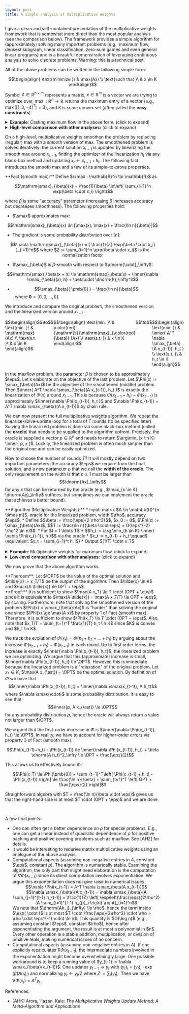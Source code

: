 ```yaml
---
layout: post
title: A simple analysis of multiplicative weights
---
```

I give a clean and self-contained presentation of the multiplicative weights framework that is somewhat more direct than the most popular analysis (see the comparison below). The framework provides a simple algorithm for (approximately) solving many important problems (e.g., maximum flow, densest subgraph, linear classification, zero-sum games and even general linear programs) and is a beautiful demonstration of leveraging continuous analysis to solve discrete problems. Warning: this is a technical post.

All of the above problems can be written in the following simple form:

$$\begin{align}
\text{minimize }\ & \max(Ax) \\
\text{such that }\ & x \in K
\end{align}$$

Symbol $A \in \mathbb{R}^{n \times m}$ represents a matrix, $x \in \mathbb{R}^m$ is a vector we are trying to optimize over, $\max : \mathbb{R}^n \to \mathbb{R}$ returns the maximum entry of a vector (e.g., $\max([1, 3, -4]^T) = 3$), and $K$ is some convex set (often called the **easy constraints**).

<details markdown="1">  <!-- markdown means the internals get parsed -->
<summary><b>Example</b>: Casting maximum flow in the above form. <a>(click to expand)</a></summary>
Suppose we are given an uncapacitated directed graph $G = (V, E)$ and we want to compute the maxflow between some $s, t \in V$. Suppose that the optimal value of this problem is $\OPT$ (i.e., there are $\OPT$ edge-disjoint paths between $s$ and $t$).

We cast the problem in the above form. On a high-level, easy constraints $K$ will correspond to unit flows from $s$ to $t$. We first fix the representation of $K$: a flow $x \in K$ is a vector of dimension $\vert E \vert$, one scalar for each directed edge $e \in E$. Precisely, $x_e$ will represent the amount of flow that is pushed through $e$. This determines the representation. Now, define $K$ to be the convex hull of all simple paths from $s$ to $t$. On a side-note, this is equivalent to saying the flow $x \in K$ is conserving in $V \setminus \\{s, t\\}$, pushes 1 unit from $s$, and contains no circulations; equivalency is due to the integrality of the flow polytope. While it might be strange to call this polytope with exponential number of vertices "easy constraints", we only interact with $K$ by optimizing a linear function over $K$. However, optimizing a linear function $f(x) = \inner{c, x} = \sum_{e \in E} c_e \cdot x_e$ over $x \in K$ is exactly the problem of finding a shortest path between $s$ and $t$ with edge costs being $c \in \mathbb{R}^{\vert E \vert}$.

We want the objective $\max(Ax)$ of our form to correspond to the maximum amount of flow going through any edge in the graph (call this the **congestion**). Using the above representation for members of $K$, this means we set $A$ to be the identity matrix $A = I$. Minimizing congestion might seem counterintuitive (or at least unrelated) to maxflow which wishes to maximize the flow from $s$ to $t$. However, we claim that minimizing the congestion over $K$ is equivalent to maxflow. To show one side of the equivalence, if there are $\OPT$ disjoint paths we can find a unit flow with congestion $1/\OPT$. Moreover, one can easily show the converse holds (if there are unit-flows with smaller congestion it leads to more edge-disjoint paths) and hence solving the above problem solves the maximum flow. Of course, the optimal value in the disjoint-path formulation and congestion-minimizing formulation will be reciprocals of each other, but the problems are otherwise equivalent.
</details>

<details markdown="1">
<summary><b>High-level comparison with other analyses:</b> <a>(click to expand)</a></summary>
This post is inspirated by my personal struggles I had a few years back while trying to learn the multiplicative weights framework. Most popular analyses motivate the approach by *the expert prediction* algorithm [AHZ]. While the approach is intuitive by itself, my intuition completely dissapeared when using them to solve problems such as maximum flow. This is because the experts from [AHZ] essentially correspond to dual variables which are largely disconnected from the original (primal) problem. This analysis keeps the entire discussion in the primal. I have not seen this analysis written down anywhere, but I am sure researchers in the area are well-aware of it.

The analysis is essentially equivalent to the Frank-Wolfe method of optimization applied to the log-sum-exp function (denoted below as $\smax$) over $x \in K$. One can say that multiplicative weights is an instance of the Frank-Wolfe method.
</details>

On a high-level, multiplicative weights smoothen the problem by replacing (regular) max with a smooth version of max. The smoothened problem is solved iteratively: the current solution $x_{t-1}$ is updated by linearizing the smooth max around $x_{t-1}$, finding the optimizer of the linearization $h_t$ via any black-box method and updating $x_{t} \gets x_{t-1} + h_t$. The following fact introduces the smooth max and a few of its simple-to-prove properties.

<div class="fact" markdown="1">
**Fact (smooth max):** Define $\smax : \mathbb{R}^n \to \mathbb{R}$ as

$$\mathrm{smax}_{\beta}(x) = \frac{1}{\beta} \ln\left( \sum_{i=1}^n \exp(\beta \cdot x_i) \right)$$

where $\beta$ is some "accuracy" parameter (increasing $\beta$ increases accuracy but decreases smoothness). The following properties hold:

* $\smax$ approximates max:

$$\mathrm{smax}_{\beta}(x) \in [\max(x), \max(x) + \frac{\ln n}{\beta}]$$

* The gradient is some probability distribution over $[n]$:

<center>$$\nabla \mathrm{smax}_{\beta}(x) = ( \frac{1}{Z} \exp(\beta \cdot x_i) )_{i=1}^n$$ where $Z := \sum_{i=1}^n 
\exp(\beta \cdot x_i)$ is the normalization factor</center>

* $\smax_{\beta}$ is $\beta$-smooth with respect to $\dnorm{\cdot}_\infty$:

$$\mathrm{smax}_\beta(x + h) \le \mathrm{smax}_\beta(x) + \inner{\nabla \smax_{\beta}(x), h} + \beta\cdot \dnorm{h}_\infty^2$$

* $$\smax_{\beta}( \pmb{0} ) = \frac{\ln n}{\beta}$$, where $\pmb{0} = [0,0,\ldots,0]$.

</div>

We introduce and compare the original problem, the smoothened version and the linearized version around $x_{t-1}$.

<div style="display:grid;grid-template-columns:1fr 0.3fr 1fr 0.3fr 1fr;">
<div class="cell">
$$\begin{align}
\text{min. }\ & \mathrm{max} (Ax) \\
\text{s.t. }\ & x \in K
\end{align}$$
</div>
<div class="cell">
$$\to$$
</div>
<div class="cell">
$$\begin{align}
\text{min. }\ & \color{red}{\mathrm{s}}\mathrm{max}_{\color{red}{\beta}} (Ax) \\
\text{s.t. }\ & x \in K
\end{align}$$
</div>
<div class="cell">
$$\to$$
</div>
<div class="cell">
$$\begin{align}
\text{min. }\ & \inner{ A^T \nabla \smax_{\beta}(A x_{t-1}), h_t } \\
\text{s.t. }\ & h_t \in K
\end{align}$$
</div>
</div>

In the maxflow problem, the parameter $\beta$ is chosen to be approximately $\eps$. Let's elaborate on the objective of the last problem. Let $\Phi(x) := \smax_{\beta}(Ax)$ be the objective of the smoothened (middle) problem. Then $\inner{ A^T \nabla \smax_{\beta}(A x_{t-1}), h_t }$ is exactly the linearization of $\Phi(x)$ around $x_{t-1}$. This is because $\Phi(x_{t-1} + h_t) - \Phi(x_{t-1})$ is approximately $\inner{\nabla \Phi(x_{t-1}), h_t }$ and $\nabla \Phi(x_{t-1}) = A^T \nabla \smax_{\beta}(A x_{t-1})$ by chain rule.

We can now present the full multiplicative weights algorithm. We repeat the linearize-solve-update loop for a total of $T$ rounds (to be specified later). Solving the linearized problem is done via some black-box method (called the **oracle**) that needs to be supplied to the algorithm upfront. Precisely, the oracle is supplied a vector $p \in \mathbb{R}^n$ and needs to return $\arg\min_{x \in K} \inner{ p, x }$. Luckily, the linearized problem is often much simpler than the original one and can be easily optimized.

How to choose the number of rounds $T$? It will mostly depend on two important parameters: the accuracy $\eps$ we require from the final solution, and a new parameter $\rho$ that we call the **width of the oracle**. The only requirement on the width is that $\rho \ge 1$ must be larger than $$\dnorm{Ax}_\infty$$ for any $x$ that can be returned by the oracle (e.g., $\max_{x \in K} \dnorm{Ax}_\infty$ suffices, but sometimes we can implement the oracle that achieves a better bound).

<div markdown="1" class="algorithm">
**Algorithm (Multiplicative Weights):**
* Input: matrix $A \in \mathbb{R}^{n \times m}$, oracle for the linearized problem, width $\rho$, accuracy $\eps$.
* Define $$\beta := \frac{\eps}{2 \rho^2}$$, $x_0 := 0$, $\Phi(x) := \smax_{\beta}(Ax)$, $$T := \frac{\ln n}{\beta \cdot \eps} = O(\eps^{-2} \rho^2 \ln n)$$.
* For $t = 1 \ldots T$
  * $$h_t := \arg \min_{h \in K} \inner{ \nabla \Phi(x_{t-1}), h }$$ via the oracle
  * $x_t := x_{t-1} + h_t \qquad$ (equivalent: $x_t = \sum_{i=1}^t h_i$)
* Output $(1/T) \cdot x_T$
</div>

<br/>
<details markdown="1">  <!-- markdown means the internals get parsed -->
<summary><b>Example</b>: Multiplicative weights for maximum flow. <a>(click to expand)</a></summary>
Suppose we want to solve maxflow between $s$ and $t$ with $\eps$ relative error. We assume for simplicity that the graph is directed and uncapacitated which allows us to set $\rho = 1$. Set $\beta$ and $T$ accordingly. Let $\OPT$ be the optimal value of the problem when cast in the aforementioned standard form (which is the reciprocal of the number of edge-disjoint paths between $s$ and $t$, note that the relative error is unchanged when taking reciprocals).

Initialize a "congestion" vector $x := [0, 0, \ldots, 0] \in \mathbb{R}^{\vert E \vert}$ that remembers for each edge how many times has it been used. We repeat the following for $T$ rounds: for each directed edge $e$ we compute a cost $c_e := \exp(\beta x_i) > 0$. Normalize this vector of costs by dividing all entries by $$Z := \sum_{e \in E} \exp(\beta x_i)$$ that makes their sum equal to $1$ (note: this is unnecessary, but we do it to stay true to the algorithm). Find the shortest path $P$ between $s$ and $t$ with respect to the edge costs $c$ (e.g., with a Dijkstra). Update $x$ by incrementing $x_e$ for each edge $e$ that was used in the shortest path $P$.

After the above loop terminates, the collection of all shortest paths found throughout the algorithm provide us with $T$ paths that incur congestion of at most $T \cdot (OPT + \eps)$. Scaling by $1/T$, we find a unit-flow that incurs congestion $OPT + \eps$ and we are done.

Note: in the capacitated version we would need to set $\rho := 1 / c_{\min}$, where $c_{\min}$ is the minimum positive edge capacity. This is a significant downside of the method and a long line of research has been developed in order to reduce this width.
</details>

<details markdown="1">  <!-- markdown means the internals get parsed -->
<summary><b>Low-level comparison with other analyses:</b> <a>(click to expand)</a></summary>
Many other authors take a dual approach of the one stated above, in which one maintains a set of "multiplicative weights" or "dual variables" $y \in \mathbb{R}^n$ (one for each constraint of $K$, i.e., row of $A$). The dual roughly tells us how "important" a constraint is (e.g., if $y_3 = 100$ and $y_7 = 1$, it would mean that constraint 3 gets violated much more often and more egregiously than constraint 7). Initially, $y \gets [1, 1, \ldots, 1]$ and then for each $h$ we multiplicatively update $y$ with a value proportional to the violation $Ah$ via the formula $$y_i \gets y_i \cdot \exp\left(\beta (A h)_{i} \right)$$ for $i \in [n]$. This multiplicative reweighting of the constraint importance is the reason behind the method's name. The "linearize+solve" steps now correspond to solving $\min_{h \in K} \inner{y, A h} = \min_{h \in K} \inner{A^T y, h}$. Iteratively performing this procedure yields the same dynamics as the one described in the pseudocode above.

Pattern-matching $\inner{A^T y, h}$ with $\inner{ A^T \nabla \smax_{\beta}(A x_{t-1}), h }$ one can, correctly, presume that the connection between the methods is that $y = \nabla \smax_{\beta}(A x_{t-1})$. This is indeed the case (up to a factor of proportionality that can be ignored), $\nabla \smax(A x_{t-1})$ is a probability distribution proportional to $\exp(\beta A(h_1 + \ldots + h_{t+1}))$ (see property 2 of $\smax$ Fact); $y$ can be easily deduced to have the same value.
</details>


We now prove that the above algorithm works.
<div markdown="1" class="theorem">
**Theroem**: Let $\OPT$ be the value of the optimal solution and $\tilde{x} := x_T/T$ be the output of the algorithm. Then $\tilde{x} \in K$ and $\max(A \tilde{x}) \le OPT + \eps$.
</div>

<div markdown="1" class="proof">
**Proof:** It is sufficient to show $\max(A x_T) \le T \cdot (OPT + \eps)$ since it is equivalent to $\max(A \tilde{x}) = \max(A x_T/T) \le OPT + \eps$, by scaling. Furthermore, note that solving the smoothened version of the problem $\Phi(x) = \smax_{\beta}(Ax)$ is "harder" than solving the original one since $\Phi(x) \ge \max(A x)$ by property 1 of Fact (smooth max). Therefore, it is sufficient to show $\Phi(x_T) \le T \cdot (OPT + \eps)$. Also, note that $x_T/T = \sum_{t=1}^T \frac{1}{T} h_t \in K$ since $K$ is convex and $h_t \in K$.

We track the evolution of $\Phi(x_t) = \Phi(h_1 + h_2 + \ldots + h_t)$ by arguing about the increase $\Phi(x_{t-1} + h_t) - \Phi(x_{t-1})$ in each round. Up to first order terms, the increase is exactly $\inner{\nabla \Phi(x_{t-1}), h_t}$, the linearized problem we are optimizing. We argue that this (approximate) increase is small, $\inner{\nabla \Phi(x_{t-1}), h_t} \le \OPT$. However, this is immediate because the linearized problem is a "relaxation" of the original problem. Let $x_{\ast} \in K$, $\max(A x_{\ast}) = \OPT$ be the optimal solution. By definition of $\Phi$ we have that $$\inner{\nabla \Phi(x_{t-1}), h_t} = \inner{\nabla \smax(x_{t-1}), A h_t}$$ where $\nabla \smax(\cdot)$ is some probability distribution. It is easy to see that $$\inner{p, A x_{\ast}} \le \OPT$$ for any probability distribution $p$, hence the oracle will always return a value not larger than $\OPT$.

We argued that the first-order increase in $\Phi$ is $\inner{\nabla \Phi(x_{t-1}), h_t} \le \OPT$. In reality, we have to account for higher-order errors via property 3 of Fact (smooth max). 

$$\Phi(x_{t-1}+h_t) - \Phi(x_{t-1}) \le \inner{\nabla \Phi(x_{t-1}), h_t} + \beta \dnorm{A h_t}^2_\infty \le \OPT + \frac{\eps}{2}$$

This allows us to effectively bound $\Phi$:

$$\Phi(x_T) \le \Phi(\pmb{0}) + \sum_{t=1}^T\left[ \Phi(x_{t-1} + h_t) - \Phi(x_{t-1}) \right] \le \frac{\ln n}{\beta} + \sum_{t=1}^T \left[ OPT + \frac{\eps}{2} \right]$$

Straighforward algebra with $T = \frac{\ln n}{\beta \cdot \eps}$ gives us that the right-hand side is at most $T \cdot (OPT + \eps)$ and we are done.

</div>

<br/>

A few final points:
* One can often get a better dependence on $\rho$ for special problems. E.g., one can get a linear instead of quadratic dependence of $\rho$ for positive packing and positive covering problems such as maxflow. See [AHZ] for details.
* It would be interesting to rederive matrix multiplicative weights using an analogue of the above analysis.
* Computational aspects (assuming non-negative entries in $A$, constant $\eps$, constant $\rho$). The algorithm is numerically stable. Examining the algorithm, the only part that might need elaboration is the computation of $\nabla \Phi(x_{t-1})$ since its direct computation involves exponentiation. We argue this exponentiation does not give raise to numerical issues.
  <center>$$\nabla \Phi(x_{t-1}) = A^T \nabla \smax_\beta(A x_{t-1})$$</center>
  <center>$$\nabla \smax_{\beta}(A x_{t-1}) = \nabla \smax_{\beta}(A \sum_{j=1}^{t-1} h_{t-1}) = \frac{1}{Z} \left[ \exp\left(\frac{\eps}{2\rho^2} (A \sum_{j=1}^{t-1} h_{j})_i \right) \right]_{i=1}^n$$</center>
  We note that $\dnorm{Ah_j}_{\infty} \le \rho$, hence the term inside $\exp( \cdot )$ is at most $T \cdot \frac{\eps}{2\rho^2} \cdot \rho = \rho \cdot \eps^{-1} \cdot \ln n$. This quantity is $O(\log n)$ (e.g., assuming constant $\eps$, constant $\rho$), hence after exponentiating the argument, the result is at most a polynomial in $n$. Every other operation is a stable addition, multiplication, or division of positive reals, making numerical issues of no concern.
* Computational aspects (assuming non-negative entries in $A$). If one explicitly recalculates $\nabla \Phi(x_{t-1})$, the intermediate numbers involved in the exponentiation might become overwhelmingly large. One possible workaround is to keep a running value of $y_{t-1} := \nabla \smax_{\beta}(x_{t-1})$. One updates $y_{t-1} \to y_t$ with $(y_{t})_i = (y_{t})_i \cdot \exp(\beta (A h_t)_i )$ and normalizing $y_t \gets y_t / Z$ where $Z := \sum_i (y_t)_i$. Then we have $\nabla \Phi(x_t) = A^T y_t$.


References:
* [AHK] Arora, Hazan, Kale: *The Multiplicative Weights Update Method: A Meta-Algorithm and Applications*

<script type="text/x-mathjax-config">
  MathJax.Hub.Config({
    TeX: {
      Macros: {
        inner: ["{\\left\\langle #1 \\right\\rangle}", 1],
        dnorm: ["{\\vert\\!\\vert #1 \\vert\\!\\vert}", 1],
        eps: "{\\varepsilon}",
        OPT: "{\\mathrm{OPT}}",
        smax: "{\\mathrm{smax}}",
      }
    }
});
</script> 
